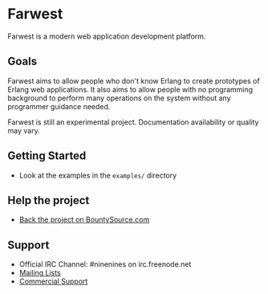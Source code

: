Farwest
=======

Farwest is a modern web application development platform.

Goals
-----

Farwest aims to allow people who don't know Erlang to create prototypes
of Erlang web applications. It also aims to allow people with no
programming background to perform many operations on the system
without any programmer guidance needed.

Farwest is still an experimental project. Documentation availability
or quality may vary.

Getting Started
---------------

 *  Look at the examples in the `examples/` directory

Help the project
----------------

 *  [Back the project on BountySource.com](https://www.bountysource.com/#fundraisers/83-farwest)

Support
-------

 *  Official IRC Channel: #ninenines on irc.freenode.net
 *  [Mailing Lists](http://lists.ninenines.eu)
 *  [Commercial Support](http://ninenines.eu/support)
